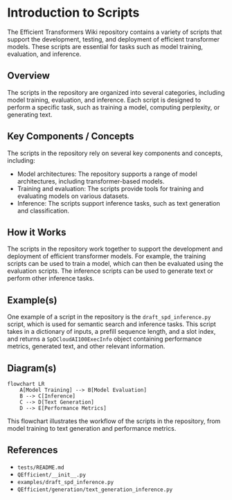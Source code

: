 # Introduction to Scripts
The Efficient Transformers Wiki repository contains a variety of scripts that support the development, testing, and deployment of efficient transformer models. These scripts are essential for tasks such as model training, evaluation, and inference.

## Overview
The scripts in the repository are organized into several categories, including model training, evaluation, and inference. Each script is designed to perform a specific task, such as training a model, computing perplexity, or generating text.

## Key Components / Concepts
The scripts in the repository rely on several key components and concepts, including:
* Model architectures: The repository supports a range of model architectures, including transformer-based models.
* Training and evaluation: The scripts provide tools for training and evaluating models on various datasets.
* Inference: The scripts support inference tasks, such as text generation and classification.

## How it Works
The scripts in the repository work together to support the development and deployment of efficient transformer models. For example, the training scripts can be used to train a model, which can then be evaluated using the evaluation scripts. The inference scripts can be used to generate text or perform other inference tasks.

## Example(s)
One example of a script in the repository is the `draft_spd_inference.py` script, which is used for semantic search and inference tasks. This script takes in a dictionary of inputs, a prefill sequence length, and a slot index, and returns a `SpDCloudAI100ExecInfo` object containing performance metrics, generated text, and other relevant information.

## Diagram(s)
```mermaid
flowchart LR
    A[Model Training] --> B[Model Evaluation]
    B --> C[Inference]
    C --> D[Text Generation]
    D --> E[Performance Metrics]
```
This flowchart illustrates the workflow of the scripts in the repository, from model training to text generation and performance metrics.

## References
* `tests/README.md`
* `QEfficient/__init__.py`
* `examples/draft_spd_inference.py`
* `QEfficient/generation/text_generation_inference.py`